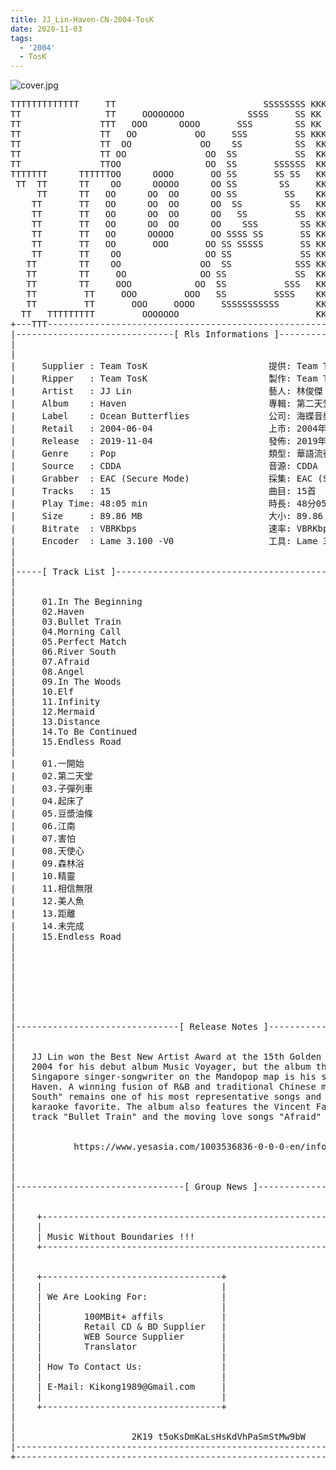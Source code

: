 ```yaml
---
title: JJ_Lin-Haven-CN-2004-TosK
date: 2020-11-03
tags:
  - '2004'
  - TosK
---
```


![cover.jpg](https://goindex.65style.workers.dev/1:/JJ_Lin-Haven-CN-2004-TosK/00-jj_lin-haven-cn-2004-proof-tosk.jpg)

<retrotxt v-slot>
<pre class="has-text-plain text-1x font-ibm_vga_8x16">TTTTTTTTTTTTT     TT                            SSSSSSSS KKKKKK    KKKK    KKKKKKK
TT                TT     OOOOOOOO            SSSS     SS KK        KKKK        KK
TT               TTT   OOO      OOOO       SSS        SS KK        KKK         KK
TT               TT   OO           OO     SSS         SS KKK       KKK        KK
TT               TT  OO             OO    SS          SS  KK       KK        KK
TT               TT OO               OO  SS           SS  KK                KK
TT               TTOO                OO  SS       SSSSSS  KK                KK
TTTTTTT      TTTTTTOO      OOOO       OO SS       SS SS   KK               KK
 TT  TT      TT    OO      OOOOO      OO SS        SS     KK              KK
     TT      TT   OO      OO  OO      OO SS         SS    KK              KK
    TT       TT   OO      OO  OO      OO  SS         SS   KK               KK
    TT       TT   OO      OO  OO      OO   SS         SS  KK                KK
    TT       TT   OO      OO  OO      OO    SSS        SS KK                 KK
    TT       TT   OO      OOOOO       OO SSSS SS       SS KK                  KK
    TT       TT   OO       OOO       OO SS SSSSS       SS KK                   KK
    TT       TT    OO                OO SS             SS KK       KK           KK
   TT        TT    OO               OO  SS            SSS KK      KKKK         KK
   TT        TT     OO              OO SS             SS  KK      KK KK       KK
   TT        TT     OOO            OO  SS           SSS   KK      KK  KK    KKK
   TT         TT     OOO         OOO   SS         SSSS    KK       KK  KK  KKK
   TT         TT       OOO     OOOO     SSSSSSSSSSS       KK KKKKKKKK  KK KKK
  TT   TTTTTTTTT         OOOOOOO                          KKKK          KKKK
+---TTT-----------------------------------------------------------------KKK----+
|------------------------------[ Rls Informations ]----------------------------|
|                                                                              |
|                                                                              |
|     Supplier : Team TosK                       提供: Team TosK               |
|     Ripper   : Team TosK                       製作: Team TosK               |
|     Artist   : JJ Lin                          藝人: 林俊傑                  |
|     Album    : Haven                           專輯: 第二天堂                |
|     Label    : Ocean Butterflies               公司: 海蝶音樂                |
|     Retail   : 2004-06-04                      上市: 2004年06月04日          |
|     Release  : 2019-11-04                      發佈: 2019年11月04日          |
|     Genre    : Pop                             類型: 華語流行                |
|     Source   : CDDA                            音源: CDDA                    |
|     Grabber  : EAC (Secure Mode)               採集: EAC (Secure Mode)       |
|     Tracks   : 15                              曲目: 15首                    |
|     Play Time: 48:05 min                       時長: 48分05秒                |
|     Size     : 89.86 MB                        大小: 89.86 MB                |
|     Bitrate  : VBRKbps                         速率: VBRKbps                 |
|     Encoder  : Lame 3.100 -V0                  工具: Lame 3.100 -V0          |
|                                                                              |
|                                                                              |
|-----[ Track List ]-----------------------------------------------------------|
|                                                                              |
|                                                                              |
|     01.In The Beginning                                    [01:08]           |
|     02.Haven                                               [04:26]           |
|     03.Bullet Train                                        [03:24]           |
|     04.Morning Call                                        [00:25]           |
|     05.Perfect Match                                       [04:16]           |
|     06.River South                                         [04:28]           |
|     07.Afraid                                              [04:42]           |
|     08.Angel                                               [03:59]           |
|     09.In The Woods                                        [00:23]           |
|     10.Elf                                                 [04:05]           |
|     11.Infinity                                            [03:21]           |
|     12.Mermaid                                             [04:14]           |
|     13.Distance                                            [04:14]           |
|     14.To Be Continued                                     [00:21]           |
|     15.Endless Road                                        [04:39]           |
|                                                            -------           |
|     01.一開始                                              [01:08]           |
|     02.第二天堂                                            [04:26]           |
|     03.子彈列車                                            [03:24]           |
|     04.起床了                                              [00:25]           |
|     05.豆漿油條                                            [04:16]           |
|     06.江南                                                [04:28]           |
|     07.害怕                                                [04:42]           |
|     08.天使心                                              [03:59]           |
|     09.森林浴                                              [00:23]           |
|     10.精靈                                                [04:05]           |
|     11.相信無限                                            [03:21]           |
|     12.美人魚                                              [04:14]           |
|     13.距離                                                [04:14]           |
|     14.未完成                                              [00:21]           |
|     15.Endless Road                                        [04:39]           |
|                                                            -------           |
|                                                             48:05 min        |
|                                                             89.86 MB         |
|                                                                              |
|                                                                              |
|                                                                              |
|                                                                              |
|                                                                              |
|-------------------------------[ Release Notes ]------------------------------|
|                                                                              |
|                                                                              |
|   JJ Lin won the Best New Artist Award at the 15th Golden Melody Awards in   |
|   2004 for his debut album Music Voyager, but the album that really put the  |
|   Singapore singer-songwriter on the Mandopop map is his sophomore effort    |
|   Haven. A winning fusion of R&amp;B and traditional Chinese music, "River       |
|   South" remains one of his most representative songs and a perennial        |
|   karaoke favorite. The album also features the Vincent Fang-penned dance    |
|   track "Bullet Train" and the moving love songs "Afraid" and "Distance."    |
|                                                                              |
|                                                                              |
|           https://www.yesasia.com/1003536836-0-0-0-en/info.html              |
|                                                                              |
|                                                                              |
|                                                                              |
|--------------------------------[ Group News ]--------------------------------|
|                                                                              |
|                                                                              |
|    +--------------------------------------------------------------------+    |
|    |                                                                    |    |
|    | Music Without Boundaries !!!                                       |    |
|    +--------------------------------------------------------------------+    |
|                                                                              |
|                                                                              |
|    +----------------------------------+                                      |
|    |                                  |                                      |
|    | We Are Looking For:              |                                      |
|    |                                  |                                      |
|    |        100MBit+ affils           |                                      |
|    |        Retail CD &amp; BD Supplier   |                                      |
|    |        WEB Source Supplier       |                                      |
|    |        Translator                |                                      |
|    |                                  |                                      |
|    | How To Contact Us:               |                                      |
|    |                                  |                                      |
|    | E-Mail: Kikong1989@Gmail.com     |                                      |
|    |                                  |                    RlS No. 1657      |
|    +----------------------------------+                                      |
|                                                                              |
|                                                                              |
|                      2K19 t5oKsDmKaLsHsKdVhPaSmStMw9bW                       |
|------------------------------------------------------------------------------|
+------------------------------------------------------------------------------+
<span class="dos-cursor">_</span></pre>
</retrotxt>

<a-player 
    :options="{
        audio: [
          {
            name: '第二天堂',
            artist: '林俊傑',
            url: 'https://goindex.65style.workers.dev/1:/JJ_Lin-Haven-CN-2004-TosK/02-jj_lin-haven-tosk.mp3',
            cover: 'https://goindex.65style.workers.dev/1:/JJ_Lin-Haven-CN-2004-TosK/00-jj_lin-haven-cn-2004-proof-tosk.jpg',
            theme: '#ebd0c2'
          },
        ]
    }"
/>

<download url="https://mirrorace.org/m/103mw"/>


